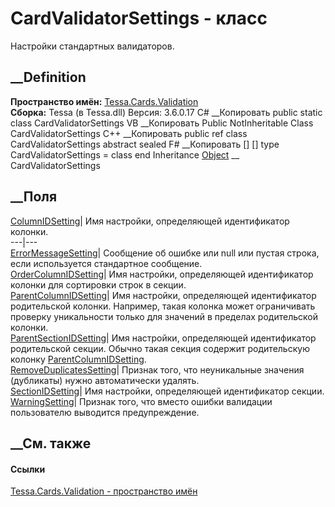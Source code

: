 # CardValidatorSettings - класс
Настройки стандартных валидаторов.
## __Definition
 **Пространство имён:** [Tessa.Cards.Validation](N_Tessa_Cards_Validation.htm)  
 **Сборка:** Tessa (в Tessa.dll) Версия: 3.6.0.17
C# __Копировать
     public static class CardValidatorSettings
VB __Копировать
     Public NotInheritable Class CardValidatorSettings
C++ __Копировать
     public ref class CardValidatorSettings abstract sealed
F# __Копировать
     [<AbstractClassAttribute>]
    [<SealedAttribute>]
    type CardValidatorSettings = class end
Inheritance
    [Object](https://learn.microsoft.com/dotnet/api/system.object) __ CardValidatorSettings
##  __Поля
[ColumnIDSetting](F_Tessa_Cards_Validation_CardValidatorSettings_ColumnIDSetting.htm)|
Имя настройки, определяющей идентификатор колонки.  
---|---  
[ErrorMessageSetting](F_Tessa_Cards_Validation_CardValidatorSettings_ErrorMessageSetting.htm)|
Сообщение об ошибке или null или пустая строка, если используется стандартное
сообщение.  
[OrderColumnIDSetting](F_Tessa_Cards_Validation_CardValidatorSettings_OrderColumnIDSetting.htm)|
Имя настройки, определяющей идентификатор колонки для сортировки строк в
секции.  
[ParentColumnIDSetting](F_Tessa_Cards_Validation_CardValidatorSettings_ParentColumnIDSetting.htm)|
Имя настройки, определяющей идентификатор родительской колонки. Например,
такая колонка может ограничивать проверку уникальности только для значений в
пределах родительской колонки.  
[ParentSectionIDSetting](F_Tessa_Cards_Validation_CardValidatorSettings_ParentSectionIDSetting.htm)|
Имя настройки, определяющей идентификатор родительской секции. Обычно такая
секция содержит родительскую колонку
[ParentColumnIDSetting](F_Tessa_Cards_Validation_CardValidatorSettings_ParentColumnIDSetting.htm).  
[RemoveDuplicatesSetting](F_Tessa_Cards_Validation_CardValidatorSettings_RemoveDuplicatesSetting.htm)|
Признак того, что неуникальные значения (дубликаты) нужно автоматически
удалять.  
[SectionIDSetting](F_Tessa_Cards_Validation_CardValidatorSettings_SectionIDSetting.htm)|
Имя настройки, определяющей идентификатор секции.  
[WarningSetting](F_Tessa_Cards_Validation_CardValidatorSettings_WarningSetting.htm)|
Признак того, что вместо ошибки валидации пользователю выводится
предупреждение.  
## __См. также
#### Ссылки
[Tessa.Cards.Validation - пространство имён](N_Tessa_Cards_Validation.htm)
